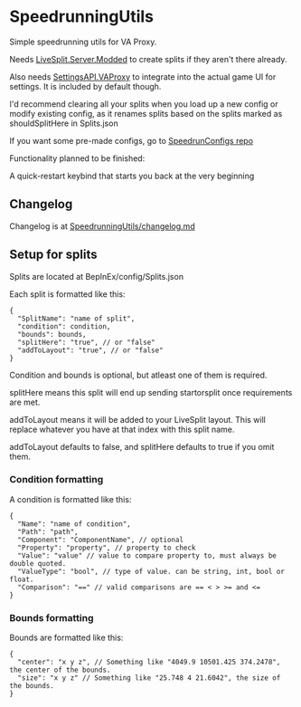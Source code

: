 # SpeedrunningUtils

Simple speedrunning utils for VA Proxy.

Needs [LiveSplit.Server.Modded](https://github.com/tairasoul/LiveSplit.Server.Modified) to create splits if they aren't there already.

Also needs [SettingsAPI.VAProxy](https://github.com/tairasoul/SettingsAPI.VAProxy) to integrate into the actual game UI for settings. It is included by default though.

I'd recommend clearing all your splits when you load up a new config or modify existing config, as it renames splits based on the splits marked as shouldSplitHere in Splits.json

If you want some pre-made configs, go to [SpeedrunConfigs repo](https://github.com/tairasoul/VAProxy.SpeedrunConfigs)

Functionality planned to be finished:

A quick-restart keybind that starts you back at the very beginning

## Changelog

Changelog is at [SpeedrunningUtils/changelog.md](https://github.com/tairasoul/VAProxy.SpeedrunningUtils/blob/master/changelog.md)

## Setup for splits

Splits are located at BepInEx/config/Splits.json

Each split is formatted like this:

```json5
{
  "SplitName": "name of split",
  "condition": condition,
  "bounds": bounds,
  "splitHere": "true", // or "false"
  "addToLayout": "true", // or "false"
}
```

Condition and bounds is optional, but atleast one of them is required.

splitHere means this split will end up sending startorsplit once requirements are met.

addToLayout means it will be added to your LiveSplit layout. This will replace whatever you have at that index with this split name.

addToLayout defaults to false, and splitHere defaults to true if you omit them.

### Condition formatting

A condition is formatted like this:

```json5
{
  "Name": "name of condition",
  "Path": "path",
  "Component": "ComponentName", // optional
  "Property": "property", // property to check
  "Value": "value" // value to compare property to, must always be double quoted.
  "ValueType": "bool", // type of value. can be string, int, bool or float.
  "Comparison": "==" // valid comparisons are == < > >= and <=
}
```

### Bounds formatting

Bounds are formatted like this:

```json5
{
  "center": "x y z", // Something like "4049.9 10501.425 374.2478", the center of the bounds.
  "size": "x y z" // Something like "25.748 4 21.6042", the size of the bounds.
}
```
